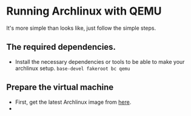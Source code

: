 # Running Archlinux with QEMU
It's more simple than looks like, just follow the simple steps.
## The required dependencies.
* Install the necessary dependencies or tools to be able to make your archlinux setup.
  ```base-devel fakeroot bc qemu```
## Prepare the virtual machine
* First, get the latest Archlinux image from [here](https://archlinux.org/download/).
* 
